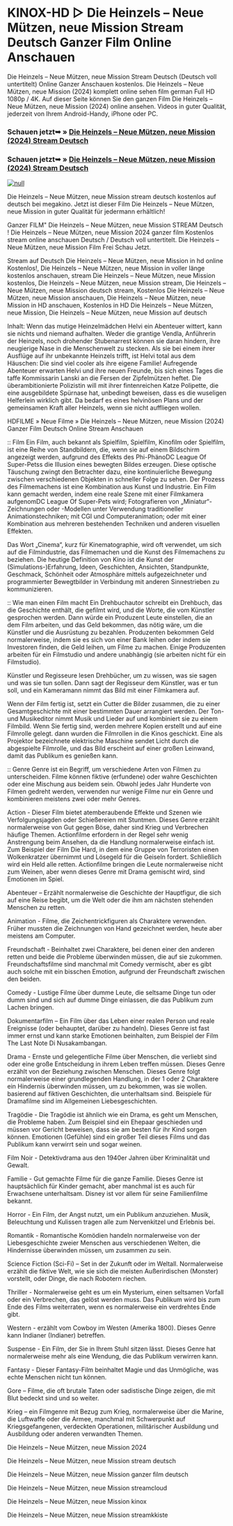 # KINOX-HD ▷ Die Heinzels – Neue Mützen, neue Mission Stream Deutsch Ganzer Film Online Anschauen

Die Heinzels – Neue Mützen, neue Mission Stream Deutsch (Deutsch voll untertitelt) Online Ganzer Anschauen kostenlos. Die Heinzels – Neue Mützen, neue Mission (2024) komplett online sehen film german Full HD 1080p / 4K. Auf dieser Seite können Sie den ganzen Film Die Heinzels – Neue Mützen, neue Mission (2024) online ansehen. Videos in guter Qualität, jederzeit von Ihrem Android-Handy, iPhone oder PC.

### Schauen jetzt➥ » [Die Heinzels – Neue Mützen, neue Mission (2024) Stream Deutsch](https://t.co/XDuu62JMbW)

### Schauen jetzt➥ » [Die Heinzels – Neue Mützen, neue Mission (2024) Stream Deutsch](https://t.co/XDuu62JMbW)

[![null](https://static.wixstatic.com/media/855a25_043b5abeb4ae4d35ac003198e7fe56ed~mv2.gif)](https://t.co/XDuu62JMbW)

Die Heinzels – Neue Mützen, neue Mission stream deutsch kostenlos auf deutsch bei megakino. Jetzt ist dieser Film Die Heinzels – Neue Mützen, neue Mission in guter Qualität für jedermann erhältlich!

Ganzer FILM" Die Heinzels – Neue Mützen, neue Mission STREAM Deutsch ! Die Heinzels – Neue Mützen, neue Mission 2024 ganzer film Kostenlos stream online anschauen Deutsch / Deutsch voll untertitelt. Die Heinzels – Neue Mützen, neue Mission Film Frei Schau Jetzt.

Stream auf Deutsch Die Heinzels – Neue Mützen, neue Mission in hd online Kostenlos!, Die Heinzels – Neue Mützen, neue Mission in voller länge kostenlos anschauen, stream Die Heinzels – Neue Mützen, neue Mission kostenlos, Die Heinzels – Neue Mützen, neue Mission stream, Die Heinzels – Neue Mützen, neue Mission deutsch stream, Kostenlos Die Heinzels – Neue Mützen, neue Mission anschauen, Die Heinzels – Neue Mützen, neue Mission in HD anschauen, Kostenlos in HD Die Heinzels – Neue Mützen, neue Mission, Die Heinzels – Neue Mützen, neue Mission auf deutsch

Inhalt: Wenn das mutige Heinzelmädchen Helvi ein Abenteuer wittert, kann sie nichts und niemand aufhalten. Weder die grantige Vendla, Anführerin der Heinzels, noch drohender Stubenarrest können sie daran hindern, ihre neugierige Nase in die Menschenwelt zu stecken. Als sie bei einem ihrer Ausflüge auf ihr unbekannte Heinzels trifft, ist Helvi total aus dem Häuschen: Die sind viel cooler als ihre eigene Familie! Aufregende Abenteuer erwarten Helvi und ihre neuen Freunde, bis sich eines Tages die taffe Kommissarin Lanski an die Fersen der Zipfelmützen heftet. Die überambitionierte Polizistin will mit ihrer fintenreichen Katze Polipette, die eine ausgebildete Spürnase hat, unbedingt beweisen, dass es die wuseligen Helferlein wirklich gibt. Da bedarf es eines helvinösen Plans und der gemeinsamen Kraft aller Heinzels, wenn sie nicht auffliegen wollen.

HDFILME » Neue Filme » Die Heinzels – Neue Mützen, neue Mission (2024) Ganzer Film Deutsch Online Stream Anschauen

:: Film
Ein Film, auch bekannt als Spielfilm, Spielfilm, Kinofilm oder Spielfilm, ist eine Reihe von Standbildern, die, wenn sie auf einem Bildschirm angezeigt werden, aufgrund des Effekts des Phi-PhänoDC League Of Super-Petss die Illusion eines bewegten Bildes erzeugen. Diese optische Täuschung zwingt den Betrachter dazu, eine kontinuierliche Bewegung zwischen verschiedenen Objekten in schneller Folge zu sehen. Der Prozess des Filmemachens ist eine Kombination aus Kunst und Industrie. Ein Film kann gemacht werden, indem eine reale Szene mit einer Filmkamera aufgenomDC League Of Super-Pets wird; Fotografieren von „Miniatur“-Zeichnungen oder -Modellen unter Verwendung traditioneller Animationstechniken; mit CGI und Computeranimation; oder mit einer Kombination aus mehreren bestehenden Techniken und anderen visuellen Effekten.

Das Wort „Cinema“, kurz für Kinematographie, wird oft verwendet, um sich auf die Filmindustrie, das Filmemachen und die Kunst des Filmemachens zu beziehen. Die heutige Definition von Kino ist die Kunst der (Simulations-)Erfahrung, Ideen, Geschichten, Ansichten, Standpunkte, Geschmack, Schönheit oder Atmosphäre mittels aufgezeichneter und programmierter Bewegtbilder in Verbindung mit anderen Sinnestrieben zu kommunizieren.

:: Wie man einen Film macht
Ein Drehbuchautor schreibt ein Drehbuch, das die Geschichte enthält, die gefilmt wird, und die Worte, die vom Künstler gesprochen werden. Dann würde ein Produzent Leute einstellen, die an dem Film arbeiten, und das Geld bekommen, das nötig wäre, um die Künstler und die Ausrüstung zu bezahlen. Produzenten bekommen Geld normalerweise, indem sie es sich von einer Bank leihen oder indem sie Investoren finden, die Geld leihen, um Filme zu machen. Einige Produzenten arbeiten für ein Filmstudio und andere unabhängig (sie arbeiten nicht für ein Filmstudio).

Künstler und Regisseure lesen Drehbücher, um zu wissen, was sie sagen und was sie tun sollen. Dann sagt der Regisseur dem Künstler, was er tun soll, und ein Kameramann nimmt das Bild mit einer Filmkamera auf.

Wenn der Film fertig ist, setzt ein Cutter die Bilder zusammen, die zu einer Gesamtgeschichte mit einer bestimmten Dauer arrangiert werden. Der Ton- und Musikeditor nimmt Musik und Lieder auf und kombiniert sie zu einem Filmbild. Wenn Sie fertig sind, werden mehrere Kopien erstellt und auf eine Filmrolle gelegt. dann wurden die Filmrollen in die Kinos geschickt. Eine als Projektor bezeichnete elektrische Maschine sendet Licht durch die abgespielte Filmrolle, und das Bild erscheint auf einer großen Leinwand, damit das Publikum es genießen kann.

:: Genre
Genre ist ein Begriff, um verschiedene Arten von Filmen zu unterscheiden. Filme können fiktive (erfundene) oder wahre Geschichten oder eine Mischung aus beidem sein. Obwohl jedes Jahr Hunderte von Filmen gedreht werden, verwenden nur wenige Filme nur ein Genre und kombinieren meistens zwei oder mehr Genres.

Action - Dieser Film bietet atemberaubende Effekte und Szenen wie Verfolgungsjagden oder Schießereien mit Stuntmen. Dieses Genre erzählt normalerweise von Gut gegen Böse, daher sind Krieg und Verbrechen häufige Themen. Actionfilme erfordern in der Regel sehr wenig Anstrengung beim Ansehen, da die Handlung normalerweise einfach ist. Zum Beispiel der Film Die Hard, in dem eine Gruppe von Terroristen einen Wolkenkratzer übernimmt und Lösegeld für die Geiseln fordert. Schließlich wird ein Held alle retten. Actionfilme bringen die Leute normalerweise nicht zum Weinen, aber wenn dieses Genre mit Drama gemischt wird, sind Emotionen im Spiel.

Abenteuer – Erzählt normalerweise die Geschichte der Hauptfigur, die sich auf eine Reise begibt, um die Welt oder die ihm am nächsten stehenden Menschen zu retten.

Animation - Filme, die Zeichentrickfiguren als Charaktere verwenden. Früher mussten die Zeichnungen von Hand gezeichnet werden, heute aber meistens am Computer.

Freundschaft - Beinhaltet zwei Charaktere, bei denen einer den anderen retten und beide die Probleme überwinden müssen, die auf sie zukommen. Freundschaftsfilme sind manchmal mit Comedy vermischt, aber es gibt auch solche mit ein bisschen Emotion, aufgrund der Freundschaft zwischen den beiden.

Comedy - Lustige Filme über dumme Leute, die seltsame Dinge tun oder dumm sind und sich auf dumme Dinge einlassen, die das Publikum zum Lachen bringen.

Dokumentarfilm – Ein Film über das Leben einer realen Person und reale Ereignisse (oder behauptet, darüber zu handeln). Dieses Genre ist fast immer ernst und kann starke Emotionen beinhalten, zum Beispiel der Film The Last Note Di Nusakambangan.

Drama - Ernste und gelegentliche Filme über Menschen, die verliebt sind oder eine große Entscheidung in ihrem Leben treffen müssen. Dieses Genre erzählt von der Beziehung zwischen Menschen. Dieses Genre folgt normalerweise einer grundlegenden Handlung, in der 1 oder 2 Charaktere ein Hindernis überwinden müssen, um zu bekommen, was sie wollen. basierend auf fiktiven Geschichten, die unterhaltsam sind. Beispiele für Dramafilme sind im Allgemeinen Liebesgeschichten.

Tragödie - Die Tragödie ist ähnlich wie ein Drama, es geht um Menschen, die Probleme haben. Zum Beispiel sind ein Ehepaar geschieden und müssen vor Gericht beweisen, dass sie am besten für ihr Kind sorgen können. Emotionen (Gefühle) sind ein großer Teil dieses Films und das Publikum kann verwirrt sein und sogar weinen.

Film Noir - Detektivdrama aus den 1940er Jahren über Kriminalität und Gewalt.

Familie - Gut gemachte Filme für die ganze Familie. Dieses Genre ist hauptsächlich für Kinder gemacht, aber manchmal ist es auch für Erwachsene unterhaltsam. Disney ist vor allem für seine Familienfilme bekannt.

Horror - Ein Film, der Angst nutzt, um ein Publikum anzuziehen. Musik, Beleuchtung und Kulissen tragen alle zum Nervenkitzel und Erlebnis bei.

Romantik - Romantische Komödien handeln normalerweise von der Liebesgeschichte zweier Menschen aus verschiedenen Welten, die Hindernisse überwinden müssen, um zusammen zu sein.

Science Fiction (Sci-Fi) – Set in der Zukunft oder im Weltall. Normalerweise erzählt die fiktive Welt, wie sie sich die meisten Außerirdischen (Monster) vorstellt, oder Dinge, die nach Robotern riechen.

Thriller - Normalerweise geht es um ein Mysterium, einen seltsamen Vorfall oder ein Verbrechen, das gelöst werden muss. Das Publikum wird bis zum Ende des Films weiterraten, wenn es normalerweise ein verdrehtes Ende gibt.

Western - erzählt vom Cowboy im Westen (Amerika 1800). Dieses Genre kann Indianer (Indianer) betreffen.

Suspense - Ein Film, der Sie in Ihrem Stuhl sitzen lässt. Dieses Genre hat normalerweise mehr als eine Wendung, die das Publikum verwirren kann.

Fantasy - Dieser Fantasy-Film beinhaltet Magie und das Unmögliche, was echte Menschen nicht tun können.

Gore – Filme, die oft brutale Taten oder sadistische Dinge zeigen, die mit Blut bedeckt sind und so weiter.

Krieg – ein Filmgenre mit Bezug zum Krieg, normalerweise über die Marine, die Luftwaffe oder die Armee, manchmal mit Schwerpunkt auf Kriegsgefangenen, verdeckten Operationen, militärischer Ausbildung und Ausbildung oder anderen verwandten Themen.

Die Heinzels – Neue Mützen, neue Mission 2024

Die Heinzels – Neue Mützen, neue Mission stream deutsch

Die Heinzels – Neue Mützen, neue Mission ganzer film deutsch

Die Heinzels – Neue Mützen, neue Mission streamcloud

Die Heinzels – Neue Mützen, neue Mission kinox

Die Heinzels – Neue Mützen, neue Mission streamkkiste
